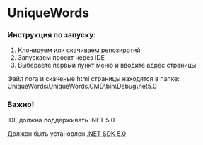 # UniqueWords

### Инструкция по запуску:
1) Клонируем или скачиваем репозиротий
2) Запускаем проект через IDE
3) Выбераете первый пункт меню и вводите адрес страницы

Файл лога и скаченые html страницы находятся в папке:
UniqueWords\UniqueWords.CMD\bin\Debug\net5.0

### Важно!
IDE должна поддерживать .NET 5.0

Должен быть установлен [.NET SDK 5.0](https://dotnet.microsoft.com/download/dotnet/5.0)
